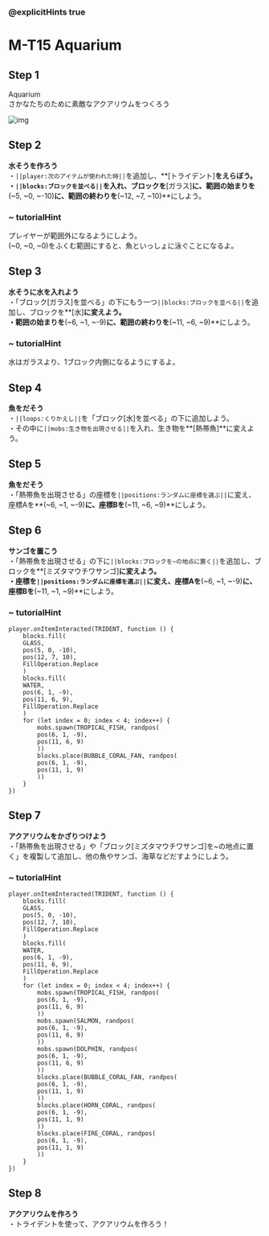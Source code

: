### @explicitHints true

# M-T15 Aquarium

## Step 1  
Aquarium  
さかなたちのために素敵なアクアリウムをつくろう

![img](https://teck89.xsrv.jp/MEE_tutorial/img/M-T15.png)

## Step 2
**水そうを作ろう**  
・``||player:次のアイテムが使われた時||``を追加し、**[トライデント]**をえらぼう。   
・``||blocks:ブロックを並べる||``を入れ、ブロックを**[ガラス]**に、範囲の始まりを**(~5, ~0, ~-10)**に、範囲の終わりを**(~12, ~7, ~10)**にしよう。

### ~ tutorialHint
プレイヤーが範囲外になるようにしよう。  
(~0, ~0, ~0)をふくむ範囲にすると、魚といっしょに泳ぐことになるよ。


## Step 3
**水そうに水を入れよう**  
・「ブロック[ガラス]を並べる」の下にもう一つ``||blocks:ブロックを並べる||``を追加し、ブロックを**[水]**に変えよう。  
・範囲の始まりを**(~6, ~1, ~-9)**に、範囲の終わりを**(~11, ~6, ~9)**にしよう。

### ~ tutorialHint
水はガラスより、1ブロック内側になるようにするよ。

## Step 4
**魚をだそう**  
・``||loops:くりかえし||``を「ブロック[水]を並べる」の下に追加しよう。  
・その中に``||mobs:生き物を出現させる||``を入れ、生き物を**[熱帯魚]**に変えよう。

## Step 5
**魚をだそう**  
・「熱帯魚を出現させる」の座標を``||positions:ランダムに座標を選ぶ||``に変え、座標Aを**(~6, ~1, ~-9)**に、座標Bを**(~11, ~6, ~9)**にしよう。

## Step 6
**サンゴを置こう**  
・「熱帯魚を出現させる」の下に``||blocks:ブロックを~の地点に置く||``を追加し、ブロックを**[ミズタマウチワサンゴ]**に変えよう。  
・座標を``||positions:ランダムに座標を選ぶ||``に変え、座標Aを**(~6, ~1, ~-9)**に、座標Bを**(~11, ~1, ~9)**にしよう。


### ~ tutorialHint
```blocks
player.onItemInteracted(TRIDENT, function () {
    blocks.fill(
    GLASS,
    pos(5, 0, -10),
    pos(12, 7, 10),
    FillOperation.Replace
    )
    blocks.fill(
    WATER,
    pos(6, 1, -9),
    pos(11, 6, 9),
    FillOperation.Replace
    )
    for (let index = 0; index < 4; index++) {
        mobs.spawn(TROPICAL_FISH, randpos(
        pos(6, 1, -9),
        pos(11, 6, 9)
        ))
        blocks.place(BUBBLE_CORAL_FAN, randpos(
        pos(6, 1, -9),
        pos(11, 1, 9)
        )) 
    }
})

```



## Step 7
**アクアリウムをかざりつけよう**  
・「熱帯魚を出現させる」や「ブロック[ミズタマウチワサンゴ]を~の地点に置く」を複製して追加し、他の魚やサンゴ、海草などだすようにしよう。

### ~ tutorialHint
```blocks
player.onItemInteracted(TRIDENT, function () {
    blocks.fill(
    GLASS,
    pos(5, 0, -10),
    pos(12, 7, 10),
    FillOperation.Replace
    )
    blocks.fill(
    WATER,
    pos(6, 1, -9),
    pos(11, 6, 9),
    FillOperation.Replace
    )
    for (let index = 0; index < 4; index++) {
        mobs.spawn(TROPICAL_FISH, randpos(
        pos(6, 1, -9),
        pos(11, 6, 9)
        ))
        mobs.spawn(SALMON, randpos(
        pos(6, 1, -9),
        pos(11, 6, 9)
        ))
        mobs.spawn(DOLPHIN, randpos(
        pos(6, 1, -9),
        pos(11, 6, 9)
        ))
        blocks.place(BUBBLE_CORAL_FAN, randpos(
        pos(6, 1, -9),
        pos(11, 1, 9)
        ))
        blocks.place(HORN_CORAL, randpos(
        pos(6, 1, -9),
        pos(11, 1, 9)
        ))
        blocks.place(FIRE_CORAL, randpos(
        pos(6, 1, -9),
        pos(11, 1, 9)
        ))
    }
})
```



## Step 8
**アクアリウムを作ろう**  
・トライデントを使って、アクアリウムを作ろう！
